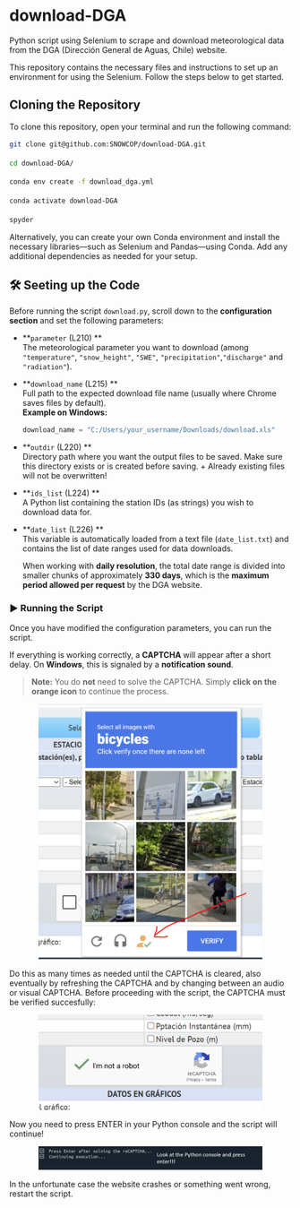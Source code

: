 # download-DGA
Python script using Selenium to scrape and download meteorological data from the DGA (Dirección General de Aguas, Chile) website.

 
This repository contains the necessary files and instructions to set up an environment for using the Selenium. Follow the steps below to get started.

## Cloning the Repository
 
To clone this repository, open your terminal and run the following command:


```bash
git clone git@github.com:SNOWCOP/download-DGA.git
 
cd download-DGA/
 
conda env create -f download_dga.yml
 
conda activate download-DGA
 
spyder
```

Alternatively, you can create your own Conda environment and install the necessary libraries—such as Selenium and Pandas—using Conda. Add any additional dependencies as needed for your setup.



## 🛠 Seeting up the Code
Before running the script `download.py`, scroll down to the **configuration section** and set the following parameters:

- **`parameter` (L210) **  
  The meteorological parameter you want to download (among `"temperature"`, `"snow_height"`, `"SWE"`, `"precipitation"`,`"discharge"` and `"radiation"`).  

- **`download_name` (L215) **  
  Full path to the expected download file name (usually where Chrome saves files by default).  
  **Example on Windows:**

  ```python
  download_name = "C:/Users/your_username/Downloads/download.xls"
  ```

- **`outdir` (L220) **  
  Directory path where you want the output files to be saved.
Make sure this directory exists or is created before saving. +
Already existing files will not be overwritten!

- **`ids_list` (L224) **  
 A Python list containing the station IDs (as strings) you wish to download data for.

- **`date_list` (L226) **  
  This variable is automatically loaded from a text file (`date_list.txt`) and contains the list of date ranges used for data downloads.

  When working with **daily resolution**, the total date range is divided into smaller chunks of approximately **330 days**, which is the **maximum period allowed per request** by the DGA website.

### ▶️ Running the Script

Once you have modified the configuration parameters, you can run the script.

If everything is working correctly, a **CAPTCHA** will appear after a short delay. On **Windows**, this is signaled by a **notification sound**.

> **Note:** You do **not** need to solve the CAPTCHA. Simply **click on the orange icon** to continue the process.

<p align="center">
  <img src="images/captcha-1.PNG" alt="Date list format example" width="400"/>
</p>

Do this as many times as needed until the CAPTCHA is cleared, also eventually by refreshing the CAPTCHA and by changing between an audio or visual CAPTCHA. Before proceeding with the script, the CAPTCHA must be verified succesfully:

<p align="center">
  <img src="images/captcha-2.PNG" alt="Date list format example" width="400"/>
</p>

Now you need to press ENTER in your Python console and the script will continue!

<p align="center">
  <img src="images/captcha-3.png" alt="Date list format example" width="400"/>
</p>

In the unfortunate case the website crashes or something went wrong, restart the script.



